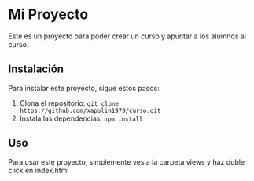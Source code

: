 # Mi Proyecto

Este es un proyecto para poder crear un curso y apuntar a los alumnos al curso.

## Instalación

Para instalar este proyecto, sigue estos pasos:

1. Clona el repositorio: `git clone https://github.com/xapolin1979/curso.git`
2. Instala las dependencias: `npm install`

## Uso

Para usar este proyecto, simplemente ves a la carpeta views y haz doble click en index.html

